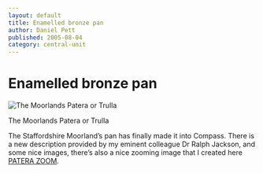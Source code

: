 ```yaml
---
layout: default
title: Enamelled bronze pan
author: Daniel Pett
published: 2005-08-04
category: central-unit
---
```


Enamelled bronze pan
====================

![The Moorlands Patera or Trulla](http://www.finds.org.uk/images/dpett/medium/114-1479_img.jpg "The Moorlands Patera or Trulla")

The Moorlands Patera or Trulla

The Staffordshire Moorland’s pan has finally made it into Compass. There is a new description provided by my eminent 
colleague Dr Ralph Jackson, and some nice images, there’s also a nice zooming image that I created here 
[PATERA ZOOM](https://www.finds.org.uk/database/images/zoom/id/9858/recordtype/artefacts/).